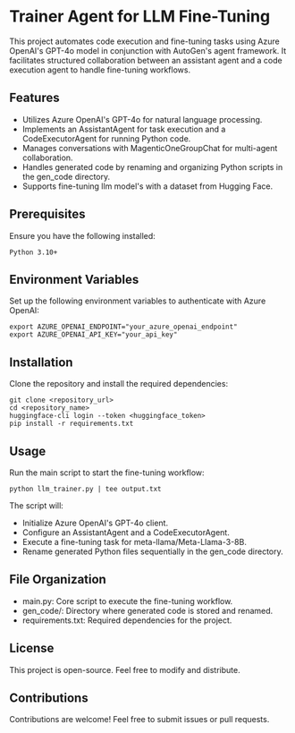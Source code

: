 # Trainer Agent for LLM Fine-Tuning
This project automates code execution and fine-tuning tasks using Azure OpenAI's GPT-4o model in conjunction with AutoGen's agent framework. It facilitates structured collaboration between an assistant agent and a code execution agent to handle fine-tuning workflows.

## Features
+ Utilizes Azure OpenAI's GPT-4o for natural language processing.
+ Implements an AssistantAgent for task execution and a CodeExecutorAgent for running Python code.
+ Manages conversations with MagenticOneGroupChat for multi-agent collaboration.
+ Handles generated code by renaming and organizing Python scripts in the gen_code directory.
+ Supports fine-tuning llm model's with a dataset from Hugging Face.

## Prerequisites
Ensure you have the following installed:
```
Python 3.10+
```

## Environment Variables
Set up the following environment variables to authenticate with Azure OpenAI:
```
export AZURE_OPENAI_ENDPOINT="your_azure_openai_endpoint"
export AZURE_OPENAI_API_KEY="your_api_key"
```

## Installation
Clone the repository and install the required dependencies:
```
git clone <repository_url>
cd <repository_name>
huggingface-cli login --token <huggingface_token>
pip install -r requirements.txt
```

## Usage
Run the main script to start the fine-tuning workflow:
```
python llm_trainer.py | tee output.txt
```
The script will:
+ Initialize Azure OpenAI's GPT-4o client.
+ Configure an AssistantAgent and a CodeExecutorAgent.
+ Execute a fine-tuning task for meta-llama/Meta-Llama-3-8B.
+ Rename generated Python files sequentially in the gen_code directory.

## File Organization
+ main.py: Core script to execute the fine-tuning workflow.
+ gen_code/: Directory where generated code is stored and renamed.
+ requirements.txt: Required dependencies for the project.

## License
This project is open-source. Feel free to modify and distribute.

## Contributions
Contributions are welcome! Feel free to submit issues or pull requests.